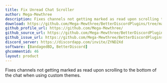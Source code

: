 ```yaml
---
title: Fix Unread Chat Scroller
author: Mega-Mewthree
description: Fixes channels not getting marked as read upon scrolling to the bottom of the chat when using custom themes.
download: https://github.com/Mega-Mewthree/BetterDiscordPlugins/tree/master/Plugins/FixUnreadChatScroller
github_profile_url: https://github.com/Mega-Mewthree/
github_source_url: https://github.com/Mega-Mewthree/BetterDiscordPlugins/tree/master/Plugins/FixUnreadChatScroller
github_issue_url: https://github.com/Mega-Mewthree/BetterDiscordPlugins/issues/
discord_server: https://discordapp.com/invite/ZYND2Xd
software: [BandagedBD, BetterDiscord]
ghcommentid: 46
layout: product
---
```

Fixes channels not getting marked as read upon scrolling to the bottom of the chat when using custom themes.